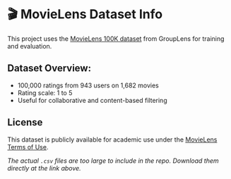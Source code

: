 # 🎬 MovieLens Dataset Info

This project uses the [MovieLens 100K dataset](https://grouplens.org/datasets/movielens/100k/) from GroupLens for training and evaluation.

## Dataset Overview:
- 100,000 ratings from 943 users on 1,682 movies
- Rating scale: 1 to 5
- Useful for collaborative and content-based filtering

## License
This dataset is publicly available for academic use under the [MovieLens Terms of Use](https://grouplens.org/datasets/movielens/terms-of-use/).

_The actual `.csv` files are too large to include in the repo. Download them directly at the link above._
